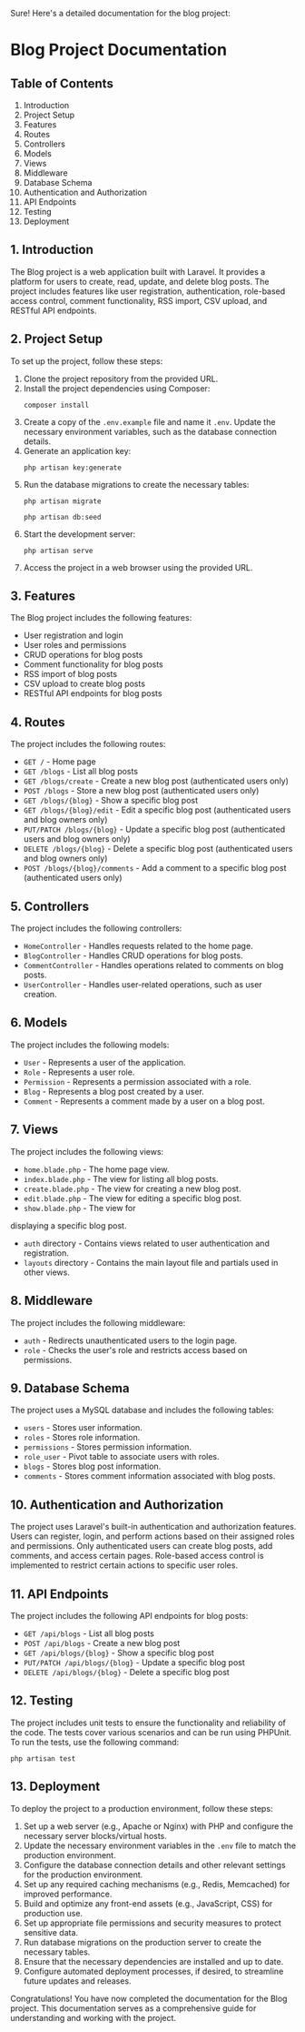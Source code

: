 Sure! Here's a detailed documentation for the blog project:

# Blog Project Documentation

## Table of Contents
1. Introduction
2. Project Setup
3. Features
4. Routes
5. Controllers
6. Models
7. Views
8. Middleware
9. Database Schema
10. Authentication and Authorization
11. API Endpoints
12. Testing
13. Deployment

## 1. Introduction
The Blog project is a web application built with Laravel. It provides a platform for users to create, read, update, and delete blog posts. The project includes features like user registration, authentication, role-based access control, comment functionality, RSS import, CSV upload, and RESTful API endpoints.

## 2. Project Setup
To set up the project, follow these steps:

1. Clone the project repository from the provided URL.
2. Install the project dependencies using Composer:
   ```
   composer install
   ```
3. Create a copy of the `.env.example` file and name it `.env`. Update the necessary environment variables, such as the database connection details.
4. Generate an application key:
   ```
   php artisan key:generate
   ```
5. Run the database migrations to create the necessary tables:
   ```
   php artisan migrate

   php artisan db:seed 
   ```
6. Start the development server:
   ```
   php artisan serve
   ```
7. Access the project in a web browser using the provided URL.

## 3. Features
The Blog project includes the following features:

- User registration and login
- User roles and permissions
- CRUD operations for blog posts
- Comment functionality for blog posts
- RSS import of blog posts
- CSV upload to create blog posts
- RESTful API endpoints for blog posts

## 4. Routes
The project includes the following routes:

- `GET /` - Home page
- `GET /blogs` - List all blog posts
- `GET /blogs/create` - Create a new blog post (authenticated users only)
- `POST /blogs` - Store a new blog post (authenticated users only)
- `GET /blogs/{blog}` - Show a specific blog post
- `GET /blogs/{blog}/edit` - Edit a specific blog post (authenticated users and blog owners only)
- `PUT/PATCH /blogs/{blog}` - Update a specific blog post (authenticated users and blog owners only)
- `DELETE /blogs/{blog}` - Delete a specific blog post (authenticated users and blog owners only)
- `POST /blogs/{blog}/comments` - Add a comment to a specific blog post (authenticated users only)

## 5. Controllers
The project includes the following controllers:

- `HomeController` - Handles requests related to the home page.
- `BlogController` - Handles CRUD operations for blog posts.
- `CommentController` - Handles operations related to comments on blog posts.
- `UserController` - Handles user-related operations, such as user creation.

## 6. Models
The project includes the following models:

- `User` - Represents a user of the application.
- `Role` - Represents a user role.
- `Permission` - Represents a permission associated with a role.
- `Blog` - Represents a blog post created by a user.
- `Comment` - Represents a comment made by a user on a blog post.

## 7. Views
The project includes the following views:

- `home.blade.php` - The home page view.
- `index.blade.php` - The view for listing all blog posts.
- `create.blade.php` - The view for creating a new blog post.
- `edit.blade.php` - The view for editing a specific blog post.
- `show.blade.php` - The view for

 displaying a specific blog post.
- `auth` directory - Contains views related to user authentication and registration.
- `layouts` directory - Contains the main layout file and partials used in other views.

## 8. Middleware
The project includes the following middleware:

- `auth` - Redirects unauthenticated users to the login page.
- `role` - Checks the user's role and restricts access based on permissions.

## 9. Database Schema
The project uses a MySQL database and includes the following tables:

- `users` - Stores user information.
- `roles` - Stores role information.
- `permissions` - Stores permission information.
- `role_user` - Pivot table to associate users with roles.
- `blogs` - Stores blog post information.
- `comments` - Stores comment information associated with blog posts.

## 10. Authentication and Authorization
The project uses Laravel's built-in authentication and authorization features. Users can register, login, and perform actions based on their assigned roles and permissions. Only authenticated users can create blog posts, add comments, and access certain pages. Role-based access control is implemented to restrict certain actions to specific user roles.

## 11. API Endpoints
The project includes the following API endpoints for blog posts:

- `GET /api/blogs` - List all blog posts
- `POST /api/blogs` - Create a new blog post
- `GET /api/blogs/{blog}` - Show a specific blog post
- `PUT/PATCH /api/blogs/{blog}` - Update a specific blog post
- `DELETE /api/blogs/{blog}` - Delete a specific blog post

## 12. Testing
The project includes unit tests to ensure the functionality and reliability of the code. The tests cover various scenarios and can be run using PHPUnit. To run the tests, use the following command:
```
php artisan test
```

## 13. Deployment
To deploy the project to a production environment, follow these steps:

1. Set up a web server (e.g., Apache or Nginx) with PHP and configure the necessary server blocks/virtual hosts.
2. Update the necessary environment variables in the `.env` file to match the production environment.
3. Configure the database connection details and other relevant settings for the production environment.
4. Set up any required caching mechanisms (e.g., Redis, Memcached) for improved performance.
5. Build and optimize any front-end assets (e.g., JavaScript, CSS) for production use.
6. Set up appropriate file permissions and security measures to protect sensitive data.
7. Run database migrations on the production server to create the necessary tables.
8. Ensure that the necessary dependencies are installed and up to date.
9. Configure automated deployment processes, if desired, to streamline future updates and releases.

Congratulations! You have now completed the documentation for the Blog project. This documentation serves as a comprehensive guide for understanding and working with the project.